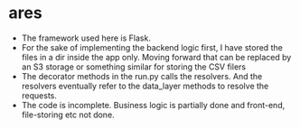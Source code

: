 # ares
* The framework used here is Flask.
* For the sake of implementing the backend logic first, I have stored the files in a dir inside the app only. Moving forward that can be replaced by an S3 storage or something similar for storing the CSV filers
* The decorator methods in the run.py calls the resolvers. And the resolvers eventually refer to the data_layer methods to resolve the requests.
* The code is incomplete. Business logic is partially done and front-end, file-storing etc not done.
